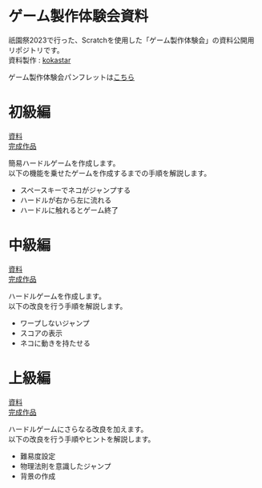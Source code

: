 # ゲーム製作体験会資料
祇園祭2023で行った、Scratchを使用した「ゲーム製作体験会」の資料公開用リポジトリです。  
資料製作 : [kokastar](https://github.com/starkoka)  

ゲーム製作体験会パンフレットは[こちら](https://github.com/nitkc-proken/game-development-trial/blob/main/pamphlet.pdf)

# 初級編
[資料](https://github.com/nitkc-proken/game-development-trial/blob/main/beginner.pdf)  
[完成作品](https://scratch.mit.edu/projects/911844978/)  

簡易ハードルゲームを作成します。  
以下の機能を乗せたゲームを作成するまでの手順を解説します。
 - スペースキーでネコがジャンプする
 - ハードルが右から左に流れる
 - ハードルに触れるとゲーム終了

# 中級編
[資料](https://github.com/nitkc-proken/game-development-trial/blob/main/intermediate.pdf)  
[完成作品](https://scratch.mit.edu/projects/911844978/)  

ハードルゲームを作成します。  
以下の改良を行う手順を解説します。
 - ワープしないジャンプ
 - スコアの表示
 - ネコに動きを持たせる


# 上級編
[資料](https://github.com/nitkc-proken/game-development-trial/blob/main/advanced.pdf)  
[完成作品](https://scratch.mit.edu/projects/912102486/)  

ハードルゲームにさらなる改良を加えます。  
以下の改良を行う手順やヒントを解説します。
 - 難易度設定
 - 物理法則を意識したジャンプ
 - 背景の作成

